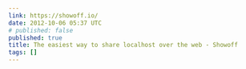 ```yaml
---
link: https://showoff.io/
date: 2012-10-06 05:37 UTC
# published: false
published: true
title: The easiest way to share localhost over the web - Showoff
tags: []
---
```



